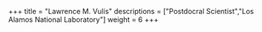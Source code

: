 +++
title = "Lawrence M. Vulis"
descriptions = ["Postdocral Scientist","Los Alamos National Laboratory"]
weight = 6
+++
